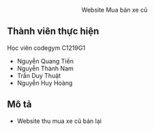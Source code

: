 <p align="center">Website Mua bán xe cũ</p>

## Thành viên thực hiện

Học viên codegym C1219G1
- Nguyễn Quang Tiến
- Nguyễn Thành Nam
- Trần Duy Thuật
- Nguyễn Huy Hoàng
## Mô tả 

- Website thu mua xe cũ bán lại
